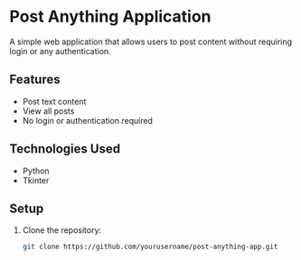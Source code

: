 # Post Anything Application

A simple web application that allows users to post content without requiring login or any authentication.

## Features

- Post text content
- View all posts
- No login or authentication required

## Technologies Used

- Python
- Tkinter

## Setup

1. Clone the repository:
   ```bash
   git clone https://github.com/yourusername/post-anything-app.git
